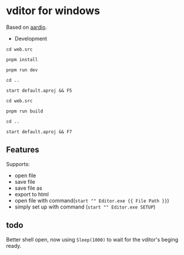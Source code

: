 # vditor for windows

Based on [aardio](www.aardio.com).

+ Development

```text
cd web.src

pnpm install

pnpm run dev

cd ..

start default.aproj && F5
```

```text
cd web.src

pnpm run build

cd ..

start default.aproj && F7
```

## Features

Supports:

+ open file
+ save file
+ save file as
+ export to html
+ open file with command(`start "" Editor.exe {{ File Path }}`)
+ simply set up with command (`start "" Editor.exe SETUP`)

## todo

Better shell open, now using `Sleep(1000)` to  wait for the vditor's beging ready. 

